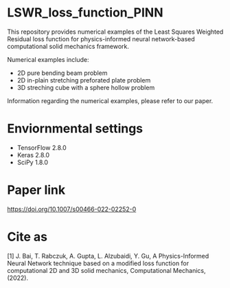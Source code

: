 # LSWR_loss_function_PINN
This repository provides numerical examples of the Least Squares Weighted Residual loss function for physics-informed neural network-based computational solid mechanics framework. 

Numerical examples include:
 - 2D pure bending beam problem
 - 2D in-plain stretching preforated plate problem
 - 3D streching cube with a sphere hollow problem

Information regarding the numerical examples, please refer to our paper.

# Enviornmental settings
 - TensorFlow  2.8.0 
 - Keras       2.8.0
 - SciPy       1.8.0
 
# Paper link
https://doi.org/10.1007/s00466-022-02252-0

# Cite as
[1] J. Bai, T. Rabczuk, A. Gupta, L. Alzubaidi, Y. Gu, A Physics-Informed Neural Network technique based on a modified loss function for computational 2D and 3D solid mechanics, Computational Mechanics, (2022).
